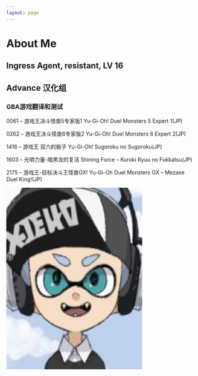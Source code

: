 ```yaml
---
layout: page
---
```


# About Me

## Ingress Agent, resistant, LV 16

## Advance 汉化组

### GBA游戏翻译和测试

0061 – 游戏王决斗怪兽5专家版1 Yu-Gi-Oh! Duel Monsters 5 Expert 1(JP)

0262 – 游戏王决斗怪兽6专家版2 Yu-Gi-Oh! Duel Monsters 6 Expert 2(JP)

1416 – 游戏王 双六的骰子 Yu-Gi-Oh! Sugoroku no Sugoroku(JP)

1603 – 光明力量-暗黑龙的复活 Shining Force – Kuroki Ryuu no Fukkatsu(JP)

2175 – 游戏王-目标决斗王怪兽GX! Yu-Gi-Oh Duel Monsters GX – Mezase Duel King!(JP)

<img src="/images/avatar.jpg" class="floatpic" width="360" height="480">